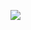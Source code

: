 ![](https://media.discordapp.net/attachments/770703144496922697/1004705741464162304/overlay-ussr.png?width=405&height=405)
